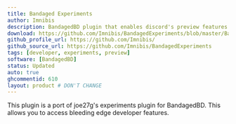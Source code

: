```yaml
---
title: Bandaged Experiments
author: Imnibis
description: BandagedBD plugin that enables discord's preview features
download: https://github.com/Imnibis/BandagedExperiments/blob/master/BandagedExperiments.plugin.js
github_profile_url: https://github.com/Imnibis/
github_source_url: https://github.com/Imnibis/BandagedExperiments
tags: [developer, experiments, preview]
software: [BandagedBD]
status: Updated
auto: true
ghcommentid: 610
layout: product # DON'T CHANGE
---
```

This plugin is a port of joe27g's experiments plugin for BandagedBD. This allows you to access bleeding edge developer features.
